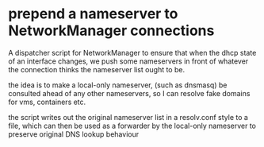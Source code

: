 # prepend a nameserver to NetworkManager connections

A dispatcher script for NetworkManager to ensure that when the dhcp state of an interface changes, we push some nameservers in front of whatever the connection thinks the nameserver list ought to be.

the idea is to make a local-only nameserver, (such as dnsmasq) be consulted ahead of any other nameservers, so I can resolve fake domains for vms, containers etc.

the script writes out the original nameserver list in a resolv.conf style to a file, which can then be used as a forwarder by the local-only nameserver to preserve original DNS lookup behaviour
